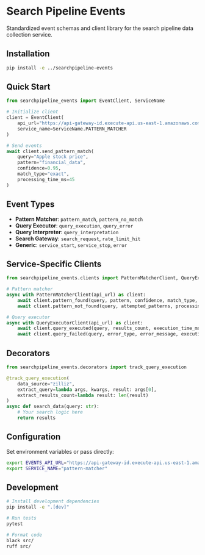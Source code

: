 # Search Pipeline Events

Standardized event schemas and client library for the search pipeline data collection service.

## Installation

```bash
pip install -e ../searchpipeline-events
```

## Quick Start

```python
from searchpipeline_events import EventClient, ServiceName

# Initialize client
client = EventClient(
    api_url="https://api-gateway-id.execute-api.us-east-1.amazonaws.com/dev/collect",
    service_name=ServiceName.PATTERN_MATCHER
)

# Send events
await client.send_pattern_match(
    query="Apple stock price",
    pattern="financial_data",
    confidence=0.95,
    match_type="exact",
    processing_time_ms=45
)
```

## Event Types

- **Pattern Matcher**: `pattern_match`, `pattern_no_match`
- **Query Executor**: `query_execution`, `query_error`
- **Query Interpreter**: `query_interpretation`
- **Search Gateway**: `search_request`, `rate_limit_hit`
- **Generic**: `service_start`, `service_stop`, `error`

## Service-Specific Clients

```python
from searchpipeline_events.clients import PatternMatcherClient, QueryExecutorClient

# Pattern matcher
async with PatternMatcherClient(api_url) as client:
    await client.pattern_found(query, pattern, confidence, match_type, processing_time_ms)
    await client.pattern_not_found(query, attempted_patterns, processing_time_ms)

# Query executor
async with QueryExecutorClient(api_url) as client:
    await client.query_executed(query, results_count, execution_time_ms, data_source)
    await client.query_failed(query, error_type, error_message, execution_time_ms)
```

## Decorators

```python
from searchpipeline_events.decorators import track_query_execution

@track_query_execution(
    data_source="zilliz",
    extract_query=lambda args, kwargs, result: args[0],
    extract_results_count=lambda result: len(result)
)
async def search_data(query: str):
    # Your search logic here
    return results
```

## Configuration

Set environment variables or pass directly:

```bash
export EVENTS_API_URL="https://api-gateway-id.execute-api.us-east-1.amazonaws.com/dev/collect"
export SERVICE_NAME="pattern-matcher"
```

## Development

```bash
# Install development dependencies
pip install -e ".[dev]"

# Run tests
pytest

# Format code
black src/
ruff src/
```